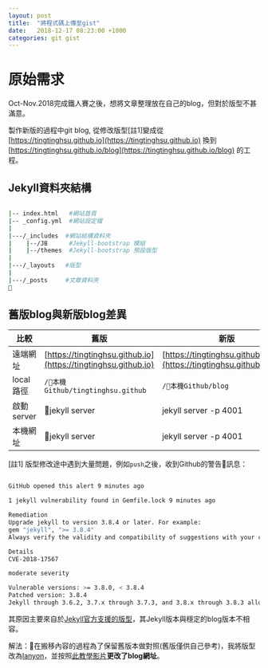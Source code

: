 ```yaml
---
layout: post
title:  "將程式碼上傳至gist"
date:   2018-12-17 08:23:00 +1000
categories: git gist
---
```


# 原始需求

Oct-Nov.2018完成鐵人賽之後，想將文章整理放在自己的blog，但對於版型不甚滿意。

製作新版的過程中git blog, 從修改版型[註1]變成從 [https://tingtinghsu.github.io](https://tingtinghsu.github.io) 換到[https://tingtinghsu.github.io/blog](https://tingtinghsu.github.io/blog) 的工程。

## Jekyll資料夾結構

```bash

|-- index.html   #網站首頁
|-- _config.yml  #網站設定檔
|
|---/_includes  #網站結構資料夾
|    |--/JB      #Jekyll-bootstrap 模組
|    |--/themes  #Jekyll-bootstrap 預設版型
|
|---/_layouts   #版型
|
|---/_posts     #文章資料夾

```

## 舊版blog與新版blog差異

| 比較 | 舊版 | 新版|
|---|---|---|
|遠端網址|[https://tingtinghsu.github.io](https://tingtinghsu.github.io)| [https://tingtinghsu.github.io/blog](https://tingtinghsu.github.io/blog)|
| local路徑 | `/本機Github/tingtinghsu.github` | `/本機Github/blog`
啟動server| jekyll server  | jekyll server -p 4001
本機網址| jekyll server  | jekyll server -p 4001

[註1] 版型修改途中遇到大量問題，例如`push`之後，收到Github的警告訊息：

```bash

GitHub opened this alert 9 minutes ago

1 jekyll vulnerability found in Gemfile.lock 9 minutes ago

Remediation
Upgrade jekyll to version 3.8.4 or later. For example:
gem "jekyll", ">= 3.8.4"
Always verify the validity and compatibility of suggestions with your codebase.

Details
CVE-2018-17567 

moderate severity

Vulnerable versions: >= 3.8.0, < 3.8.4
Patched version: 3.8.4
Jekyll through 3.6.2, 3.7.x through 3.7.3, and 3.8.x through 3.8.3 allows attackers to access arbitrary files by specifying a symlink in the "include" key in the "_config.yml" file.

```

其原因主要來自於[Jekyll官方支援的版型](https://pages.github.com/themes/)，其Jekyll版本與穩定的blog版本不相容。

解法：在搬移內容的過程為了保留舊版本做對照(舊版僅供自己參考)，我將版型改為[lanyon](http://lanyon.getpoole.com/)，並按照[此教學影片]()**更改了blog網址**。
